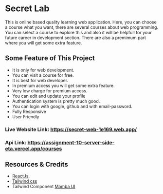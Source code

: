 
# Secret Lab

This is online based quality learning web application. Here, you can choose a course what you want, there are several courses about web programming. You can select a course to explore this and also it will be helpfull for your future career in development section. There are also a premimum part where you will get some extra feature.

## Some Feature of This Project
* It is only for web development.
* You can visit a course for free.
* It is best for web developer.
* In premium access you will get some extra feature.
* Very low charge for premium access.
* You can edit and update your profile
* Authentication system is pretty much good.
* You can login with google, github and with email-password.
* Fully Responsive
* User Friendly

### Live Website Link: https://secret-web-1e169.web.app/

### Api Link: https://assignment-10-server-side-eta.vercel.app/courses

## Resources & Credits
* [ReactJs](https://reactjs.org/).
* [Tailwind css](https://tailwindcss.com/docs/installation)
* Tailwind Component [Mamba UI](https://www.mambaui.com/components)











